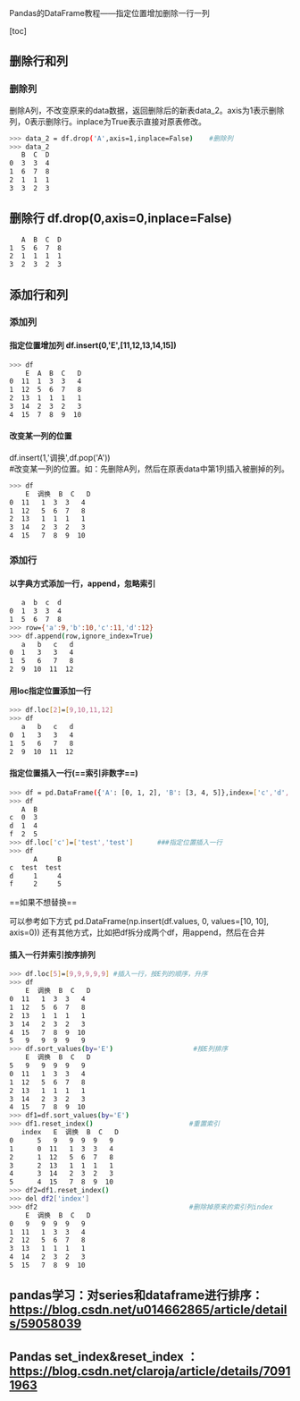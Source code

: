 Pandas的DataFrame教程——指定位置增加删除一行一列

[toc]



## 删除行和列
### 删除列
删除A列，不改变原来的data数据，返回删除后的新表data_2。axis为1表示删除列，0表示删除行。inplace为True表示直接对原表修改。
```sh
>>> data_2 = df.drop('A',axis=1,inplace=False)    #删除列
>>> data_2
   B  C  D
0  3  3  4
1  6  7  8
2  1  1  1
3  3  2  3
```
## 删除行 df.drop(0,axis=0,inplace=False)
```sh
   A  B  C  D
1  5  6  7  8
2  1  1  1  1
3  2  3  2  3
```
## 添加行和列
### 添加列

#### 指定位置增加列 df.insert(0,'E',[11,12,13,14,15])
```sh
>>> df
    E  A  B  C   D
0  11  1  3  3   4
1  12  5  6  7   8
2  13  1  1  1   1
3  14  2  3  2   3
4  15  7  8  9  10
```
#### 改变某一列的位置
df.insert(1,'调换',df.pop('A'))  
#改变某一列的位置。如：先删除A列，然后在原表data中第1列插入被删掉的列。
```sh
>>> df
    E  调换  B  C   D
0  11   1  3  3   4
1  12   5  6  7   8
2  13   1  1  1   1
3  14   2  3  2   3
4  15   7  8  9  10
```
### 添加行
#### 以字典方式添加一行，append，忽略索引
```sh
   a  b  c  d
0  1  3  3  4
1  5  6  7  8
>>> row={'a':9,'b':10,'c':11,'d':12}
>>> df.append(row,ignore_index=True)
   a   b   c   d
0  1   3   3   4
1  5   6   7   8
2  9  10  11  12
```
#### 用loc指定位置添加一行
```sh
>>> df.loc[2]=[9,10,11,12]
>>> df
   a   b   c   d
0  1   3   3   4
1  5   6   7   8
2  9  10  11  12
```
#### 指定位置插入一行(==索引非数字==)
```sh
>>> df = pd.DataFrame({'A': [0, 1, 2], 'B': [3, 4, 5]},index=['c','d','f'])
>>> df
   A  B
c  0  3
d  1  4
f  2  5
>>> df.loc['c']=['test','test']      ###指定位置插入一行
>>> df
      A     B
c  test  test
d     1     4
f     2     5
```
==如果不想替换==

可以参考如下方式
pd.DataFrame(np.insert(df.values, 0, values=[10, 10], axis=0))
还有其他方式，比如把df拆分成两个df，用append，然后在合并

#### 插入一行并索引按序排列
```sh
>>> df.loc[5]=[9,9,9,9,9] #插入一行，按E列的顺序，升序
>>> df
    E  调换  B  C   D
0  11   1  3  3   4
1  12   5  6  7   8
2  13   1  1  1   1
3  14   2  3  2   3
4  15   7  8  9  10
5   9   9  9  9   9
>>> df.sort_values(by='E')                    #按E列排序
    E  调换  B  C   D
5   9   9  9  9   9
0  11   1  3  3   4
1  12   5  6  7   8
2  13   1  1  1   1
3  14   2  3  2   3
4  15   7  8  9  10
>>> df1=df.sort_values(by='E')
>>> df1.reset_index()                        #重置索引
   index   E  调换  B  C   D
0      5   9   9  9  9   9
1      0  11   1  3  3   4
2      1  12   5  6  7   8
3      2  13   1  1  1   1
4      3  14   2  3  2   3
5      4  15   7  8  9  10
>>> df2=df1.reset_index()
>>> del df2['index']
>>> df2                                      #删除掉原来的索引列index
    E  调换  B  C   D
0   9   9  9  9   9
1  11   1  3  3   4
2  12   5  6  7   8
3  13   1  1  1   1
4  14   2  3  2   3
5  15   7  8  9  10
```

## pandas学习：对series和dataframe进行排序： https://blog.csdn.net/u014662865/article/details/59058039

## Pandas set_index&reset_index ： https://blog.csdn.net/claroja/article/details/70911963